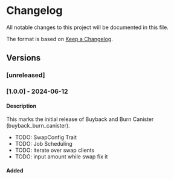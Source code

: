 # Changelog
All notable changes to this project will be documented in this file.

The format is based on [Keep a Changelog](https://keepachangelog.com/en/1.0.0/).

## Versions

### [unreleased]

### [1.0.0] - 2024-06-12

#### Description
This marks the initial release of Buyback and Burn Canister (buyback_burn_canister).

- TODO: SwapConfig Trait
- TODO: Job Scheduling
- TODO: iterate over swap clients
- TODO: input amount while swap fix it


#### Added
